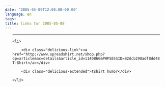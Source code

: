 ```yaml
---
date: '2005-05-09T12:00:00-00:00'
language: en
tags:
title: links for 2005-05-08
---
```



<ul class="delicious">

-------------------------------

	<li>

		<div class="delicious-link"><a href="http://www.spreadshirt.net/shop.php?op=article&ac=details&article_id=1140866&PHPSESSID=82dcb298adf8dd4811d1a6925edcb483#top">Bildrechte T-Shirt</a></div>

		<div class="delicious-extended">tshirt humor</div>

	</li>

</ul>